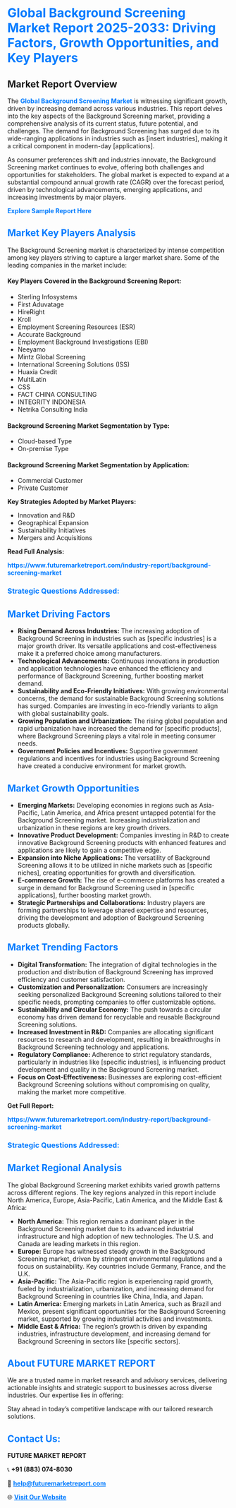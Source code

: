 <h1 style="color: #007BFF;">Global Background Screening Market Report 2025-2033: Driving Factors, Growth Opportunities, and Key Players</h1>

<section id="overview">
<h2>Market Report Overview</h2>
<p>The <a href="https://www.futuremarketreport.com/industry-report/background-screening-market" style="color: #007BFF; text-decoration: none;"><strong>Global Background Screening Market</strong></a> is witnessing significant growth, driven by increasing demand across various industries. This report delves into the key aspects of the Background Screening market, providing a comprehensive analysis of its current status, future potential, and challenges. The demand for Background Screening has surged due to its wide-ranging applications in industries such as [insert industries], making it a critical component in modern-day [applications].</p>
<p>As consumer preferences shift and industries innovate, the Background Screening market continues to evolve, offering both challenges and opportunities for stakeholders. The global market is expected to expand at a substantial compound annual growth rate (CAGR) over the forecast period, driven by technological advancements, emerging applications, and increasing investments by major players.</p>
</section>

<section id="overview">
<p><a href="https://www.futuremarketreport.com/request-sample/reportId=46705" style="color: #007BFF; text-decoration: none;"><strong>Explore Sample Report Here</strong></a></p>
</section>

<section id="key-players">
<h2 style="color: #007BFF;">Market Key Players Analysis</h2>
<p>The Background Screening market is characterized by intense competition among key players striving to capture a larger market share. Some of the leading companies in the market include:</p>
<h4>Key Players Covered in the Background Screening Report:</h4>
<ul><li>Sterling Infosystems</li><li>First Aduvatage</li><li>HireRight</li><li>Kroll</li><li>Employment Screening Resources (ESR)</li><li>Accurate Background</li><li>Employment Background Investigations (EBI)</li><li>Neeyamo</li><li>Mintz Global Screening</li><li>International Screening Solutions (ISS)</li><li>Huaxia Credit</li><li>MultiLatin</li><li>CSS</li><li>FACT CHINA CONSULTING</li><li>INTEGRITY INDONESIA</li><li>Netrika Consulting India</li></ul>
<h4>Background Screening Market Segmentation by Type:</h4>
<ul><li>Cloud-based Type</li><li>On-premise Type</li></ul>

<h4>Background Screening Market Segmentation by Application:</h4>
<ul><li>Commercial Customer</li><li>Private Customer</li></ul>
<p><strong>Key Strategies Adopted by Market Players:</strong></p>
<ul>
<li>Innovation and R&D</li>
<li>Geographical Expansion</li>
<li>Sustainability Initiatives</li>
<li>Mergers and Acquisitions</li>
</ul>
</section>

<section>
<p><strong>Read Full Analysis: </strong></p><a href="https://www.futuremarketreport.com/industry-report/background-screening-market" style="color: #007BFF; text-decoration: none;"><strong>https://www.futuremarketreport.com/industry-report/background-screening-market</strong></a>
<h3 style="color: #007BFF;">Strategic Questions Addressed:</h3>
</section>

<section id="driving-factors">
<h2 style="color: #007BFF;">Market Driving Factors</h2>
<ul>
<li><strong>Rising Demand Across Industries:</strong> The increasing adoption of Background Screening in industries such as [specific industries] is a major growth driver. Its versatile applications and cost-effectiveness make it a preferred choice among manufacturers.</li>
<li><strong>Technological Advancements:</strong> Continuous innovations in production and application technologies have enhanced the efficiency and performance of Background Screening, further boosting market demand.</li>
<li><strong>Sustainability and Eco-Friendly Initiatives:</strong> With growing environmental concerns, the demand for sustainable Background Screening solutions has surged. Companies are investing in eco-friendly variants to align with global sustainability goals.</li>
<li><strong>Growing Population and Urbanization:</strong> The rising global population and rapid urbanization have increased the demand for [specific products], where Background Screening plays a vital role in meeting consumer needs.</li>
<li><strong>Government Policies and Incentives:</strong> Supportive government regulations and incentives for industries using Background Screening have created a conducive environment for market growth.</li>
</ul>
</section>

<section id="growth-opportunities">
<h2 style="color: #007BFF;">Market Growth Opportunities</h2>
<ul>
<li><strong>Emerging Markets:</strong> Developing economies in regions such as Asia-Pacific, Latin America, and Africa present untapped potential for the Background Screening market. Increasing industrialization and urbanization in these regions are key growth drivers.</li>
<li><strong>Innovative Product Development:</strong> Companies investing in R&D to create innovative Background Screening products with enhanced features and applications are likely to gain a competitive edge.</li>
<li><strong>Expansion into Niche Applications:</strong> The versatility of Background Screening allows it to be utilized in niche markets such as [specific niches], creating opportunities for growth and diversification.</li>
<li><strong>E-commerce Growth:</strong> The rise of e-commerce platforms has created a surge in demand for Background Screening used in [specific applications], further boosting market growth.</li>
<li><strong>Strategic Partnerships and Collaborations:</strong> Industry players are forming partnerships to leverage shared expertise and resources, driving the development and adoption of Background Screening products globally.</li>
</ul>
</section>

<section id="trending-factors">
<h2 style="color: #007BFF;">Market Trending Factors</h2>
<ul>
<li><strong>Digital Transformation:</strong> The integration of digital technologies in the production and distribution of Background Screening has improved efficiency and customer satisfaction.</li>
<li><strong>Customization and Personalization:</strong> Consumers are increasingly seeking personalized Background Screening solutions tailored to their specific needs, prompting companies to offer customizable options.</li>
<li><strong>Sustainability and Circular Economy:</strong> The push towards a circular economy has driven demand for recyclable and reusable Background Screening solutions.</li>
<li><strong>Increased Investment in R&D:</strong> Companies are allocating significant resources to research and development, resulting in breakthroughs in Background Screening technology and applications.</li>
<li><strong>Regulatory Compliance:</strong> Adherence to strict regulatory standards, particularly in industries like [specific industries], is influencing product development and quality in the Background Screening market.</li>
<li><strong>Focus on Cost-Effectiveness:</strong> Businesses are exploring cost-efficient Background Screening solutions without compromising on quality, making the market more competitive.</li>
</ul>
</section>

<section>
<p><strong>Get Full Report: </strong></p><a href="https://www.futuremarketreport.com/industry-report/background-screening-market" style="color: #007BFF; text-decoration: none;"><strong>https://www.futuremarketreport.com/industry-report/background-screening-market</strong></a>
<h3 style="color: #007BFF;">Strategic Questions Addressed:</h3>
</section>


<section id="regional-analysis">
<h2 style="color: #007BFF;">Market Regional Analysis</h2>
<p>The global Background Screening market exhibits varied growth patterns across different regions. The key regions analyzed in this report include North America, Europe, Asia-Pacific, Latin America, and the Middle East & Africa:</p>
<ul>
<li><strong>North America:</strong> This region remains a dominant player in the Background Screening market due to its advanced industrial infrastructure and high adoption of new technologies. The U.S. and Canada are leading markets in this region.</li>
<li><strong>Europe:</strong> Europe has witnessed steady growth in the Background Screening market, driven by stringent environmental regulations and a focus on sustainability. Key countries include Germany, France, and the U.K.</li>
<li><strong>Asia-Pacific:</strong> The Asia-Pacific region is experiencing rapid growth, fueled by industrialization, urbanization, and increasing demand for Background Screening in countries like China, India, and Japan.</li>
<li><strong>Latin America:</strong> Emerging markets in Latin America, such as Brazil and Mexico, present significant opportunities for the Background Screening market, supported by growing industrial activities and investments.</li>
<li><strong>Middle East & Africa:</strong> The region’s growth is driven by expanding industries, infrastructure development, and increasing demand for Background Screening in sectors like [specific sectors].</li>
</ul>
</section>

<footer>
<h2 style="color: #007BFF;">About FUTURE MARKET REPORT</h2>
<p>We are a trusted name in market research and advisory services, delivering actionable insights and strategic support to businesses across diverse industries. Our expertise lies in offering:</p>

<p>Stay ahead in today’s competitive landscape with our tailored research solutions.</p>

<h2 style="color: #007BFF;">Contact Us:</h2>
<p><strong>FUTURE MARKET REPORT</strong></p>
<p>📞 <strong>+91 (883) 074-8030</strong></p>
<p>📧 <strong><a href="mailto:help@futuremarketreport.com" style="color: #007BFF;">help@futuremarketreport.com</a></strong></p>
<p>🌐 <strong><a href="https://www.futuremarketreport.com/" style="color: #007BFF;">Visit Our Website</a></strong></p>
</footer>